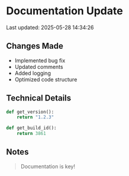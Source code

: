 # Documentation Update

Last updated: 2025-05-28 14:34:26

## Changes Made
- Implemented bug fix
- Updated comments
- Added logging
- Optimized code structure

## Technical Details
```python
def get_version():
    return "1.2.3"

def get_build_id():
    return 3861
```

## Notes
> Documentation is key!
